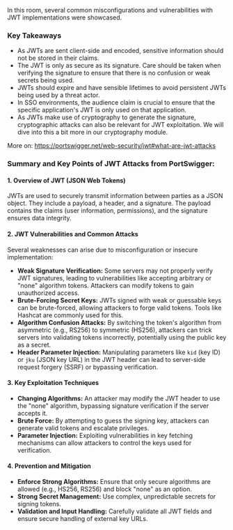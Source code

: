 In this room, several common misconfigurations and vulnerabilities with JWT implementations were showcased. 

### Key Takeaways
- As JWTs are sent client-side and encoded, sensitive information should not be stored in their claims.
- The JWT is only as secure as its signature. Care should be taken when verifying the signature to ensure that there is no confusion or weak secrets being used.
- JWTs should expire and have sensible lifetimes to avoid persistent JWTs being used by a threat actor.
- In SSO environments, the audience claim is crucial to ensure that the specific application's JWT is only used on that application.
- As JWTs make use of cryptography to generate the signature, cryptographic attacks can also be relevant for JWT exploitation. We will dive into this a bit more in our cryptography module.

More on: https://portswigger.net/web-security/jwt#what-are-jwt-attacks

### Summary and Key Points of JWT Attacks from PortSwigger:
#### 1. **Overview of JWT (JSON Web Tokens)**
JWTs are used to securely transmit information between parties as a JSON object. They include a payload, a header, and a signature. The payload contains the claims (user information, permissions), and the signature ensures data integrity.

#### 2. **JWT Vulnerabilities and Common Attacks**
Several weaknesses can arise due to misconfiguration or insecure implementation:

- **Weak Signature Verification:** Some servers may not properly verify JWT signatures, leading to vulnerabilities like accepting arbitrary or "none" algorithm tokens. Attackers can modify tokens to gain unauthorized access.
- **Brute-Forcing Secret Keys:** JWTs signed with weak or guessable keys can be brute-forced, allowing attackers to forge valid tokens. Tools like Hashcat are commonly used for this.
- **Algorithm Confusion Attacks:** By switching the token's algorithm from asymmetric (e.g., RS256) to symmetric (HS256), attackers can trick servers into validating tokens incorrectly, potentially using the public key as a secret.
- **Header Parameter Injection:** Manipulating parameters like `kid` (key ID) or `jku` (JSON key URL) in the JWT header can lead to server-side request forgery (SSRF) or bypassing verification.

#### 3. **Key Exploitation Techniques**
- **Changing Algorithms:** An attacker may modify the JWT header to use the "none" algorithm, bypassing signature verification if the server accepts it.
- **Brute Force:** By attempting to guess the signing key, attackers can generate valid tokens and escalate privileges.
- **Parameter Injection:** Exploiting vulnerabilities in key fetching mechanisms can allow attackers to control the keys used for verification.

#### 4. **Prevention and Mitigation**
- **Enforce Strong Algorithms:** Ensure that only secure algorithms are allowed (e.g., HS256, RS256) and block "none" as an option.
- **Strong Secret Management:** Use complex, unpredictable secrets for signing tokens.
- **Validation and Input Handling:** Carefully validate all JWT fields and ensure secure handling of external key URLs.